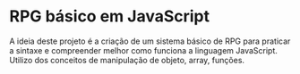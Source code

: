 # RPG básico em JavaScript
A ideia deste projeto é a criação de um sistema básico de RPG para praticar a sintaxe e compreender melhor como funciona a linguagem JavaScript. Utilizo dos conceitos de manipulação de objeto, array, funções.

